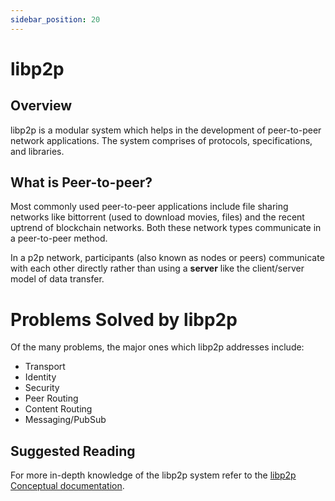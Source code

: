 ```yaml
---
sidebar_position: 20
---
```

# libp2p
## Overview

libp2p is a modular system which helps in the development of peer-to-peer network applications. The system comprises of protocols, specifications, and libraries.

## What is Peer-to-peer?

Most commonly used peer-to-peer applications include file sharing networks like bittorrent (used to download movies, files) and the recent uptrend of blockchain networks. Both these network types communicate in a peer-to-peer method.

In a p2p network, participants (also known as nodes or peers) communicate with each other directly rather than using a **server** like the client/server model of data transfer.

# Problems Solved by libp2p

Of the many problems, the major ones which libp2p addresses include:
- Transport
- Identity
- Security
- Peer Routing
- Content Routing
- Messaging/PubSub

## Suggested Reading

For more in-depth knowledge of the libp2p system refer to the [libp2p Conceptual documentation](https://docs.libp2p.io/concepts/).